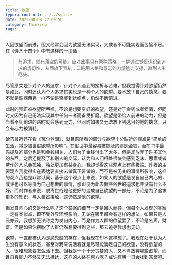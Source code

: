 ```yaml
---
title: 欲望
typora-root-url: ../../source
date: 2023-08-08 22:09:56
category: Thinking
tags:
---
```


人因欲望而前进，但又经常会因为欲望无法实现，又或者不可能实现而苦恼不已。在《诗人十四个》中有这样的一段话

> 有追求，就有落空的可能。应对此事只有两种策略：一是通过觉悟认识到追求的虚幻性，从而放下我执；二是用人格和意志的力量勉力支撑，直到人生尽头。

尽管原文是针对个人的追求，针对个人遇到的挫折与苦难，但我觉得针对欲望仍然是如此，同时还认为个人追求其实也是一种个人的欲望。要不放下自己的执念，要不就是像西西弗一样不论是否能到达终点，仍然不断前进。

此时的我正被欲望所吞噬，不论是想要变好的欲望，还是对于金钱或者爱情，但同时又因为自己无法实现其中任何一者而备受折磨。欲望是带给人前进的动力，但是当看不到前进的路时就会感到无力，但同时如果又无法放下到达目的地的执念，只会有心力被消耗。

恰巧最近还在看《瓦尔登湖》，就目前所看的部分与欲望十分贴近的观点是“简单的生活，减少被世俗欲望所影响”。在俗世中最容易被提及的则是金钱，而在书中最先提及的部分也是和金钱相关，人们为了金钱付出了太多，但是却放弃了许多其他的东西。之后还提及了和别人的交际，认为和人们相处很快会感到乏味，思索或者劳作的人总会孤独，独处更加有益身心。我却觉得这些观点上有些极端。作者的主要观点我觉得实在表达要直接去做真正要做的，而不是被无关的事情所影响，这样的观点我也是非常认同，基于这个观点上来说，如果人的欲望是发自自己内心的，或许也可以等价为自己想做的事情，那即便为此去做些俗世的追求也并没有什么不好。而对作者来说，脱离世俗是他更好的达成自己欲望的一部分，不论是为了追求更多的知识，与大自然接触，这仍然是他的欲望。

但发自内心的又是什么呢？这个答案的细节一定是因人而异，但每个人发现的答案一定有类似点，即不受外界环境影响，无论在哪里都会有这样的想法。如果只是人云亦云，我想那无法称之为发自内心，而是作为人群的欲望罢了，不论是名声，财富。但是如果你摆脱了人群仍然想要得到这些，那去追寻我想也无妨。

欲望，一直都被认为是魔鬼般的存在，但我现在却不这样想了。我现在处于认为人生没有意义的状态，甚至对我来说活着就是尽可能满足自己的欲望，没有欲望的人，很难想象要怎么活下去。但我是一个十分贪婪的人，又不肯放弃哪些欲望，而且自身能力不够又无法抵达，这样的人路在何方呢？或许有朝一日会找到答案吧。

